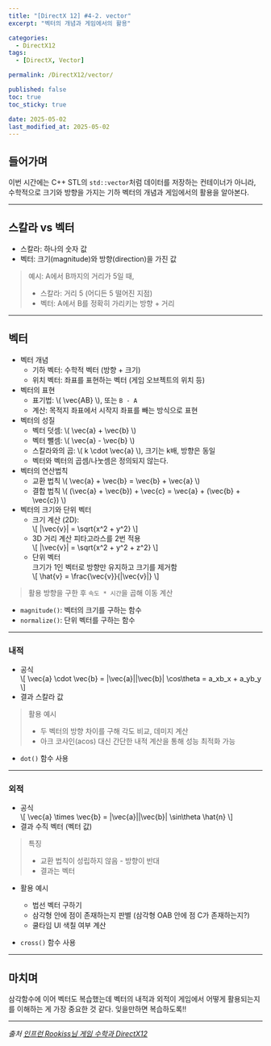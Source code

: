 ```yaml
---
title: "[DirectX 12] #4-2. vector"
excerpt: "벡터의 개념과 게임에서의 활용"

categories:
  - DirectX12
tags:
  - [DirectX, Vector]

permalink: /DirectX12/vector/

published: false
toc: true
toc_sticky: true

date: 2025-05-02
last_modified_at: 2025-05-02
---
```


## 들어가며

이번 시간에는 C++ STL의 `std::vector`처럼 데이터를 저장하는 컨테이너가 아니라, 수학적으로 크기와 방향을 가지는 기하 벡터의 개념과 게임에서의 활용을 알아본다.

---

## 스칼라 vs 벡터

- 스칼라: 하나의 숫자 값
- 벡터: 크기(magnitude)와 방향(direction)을 가진 값

> 예시: A에서 B까지의 거리가 5일 때,  
> - 스칼라: 거리 5 (어디든 5 떨어진 지점)
> - 벡터: A에서 B를 정확히 가리키는 방향 + 거리

---

## 벡터

- 벡터 개념
    - 기하 벡터: 수학적 벡터 (방향 + 크기)
    - 위치 벡터: 좌표를 표현하는 벡터 (게임 오브젝트의 위치 등)
- 벡터의 표현
    - 표기법: \\( \\vec{AB} \\), 또는 `B - A`
    - 계산: 목적지 좌표에서 시작지 좌표를 빼는 방식으로 표현
- 벡터의 성질 
    - 벡터 덧셈: \\( \\vec{a} + \\vec{b} \\)
    - 벡터 뺄셈: \\( \\vec{a} - \\vec{b} \\)
    - 스칼라와의 곱: \\( k \\cdot \\vec{a} \\), 크기는 k배, 방향은 동일
    - 벡터와 벡터의 곱셈/나눗셈은 정의되지 않는다.
- 벡터의 연산법칙
    - 교환 법칙 \\( \\vec{a} + \\vec{b} = \\vec{b} + \\vec{a} \\)
    - 결합 법칙 \\( (\\vec{a} + \\vec{b}) + \\vec{c} = \\vec{a} + (\\vec{b} + \\vec{c}) \\)    
- 벡터의 크기와 단위 벡터
    - 크기 계산 (2D):  
    \\[ |\\vec{v}| = \\sqrt{x^2 + y^2} \\]
    - 3D 거리 계산 피타고라스를 2번 적용  
    \\[ |\\vec{v}| = \\sqrt{x^2 + y^2 + z^2} \\]
    - 단위 벡터  
    크기가 1인 벡터로 방향만 유지하고 크기를 제거함  
    \\[ \\hat{v} = \\frac{\\vec{v}}{|\\vec{v}|} \\]

> 활용 방향을 구한 후 `속도 * 시간`을 곱해 이동 계산

- `magnitude()`: 벡터의 크기를 구하는 함수
- `normalize()`: 단위 벡터를 구하는 함수

---

### 내적

- 공식  
  \\[ \\vec{a} \\cdot \\vec{b} = |\\vec{a}||\\vec{b}| \\cos\\theta = a_xb_x + a_yb_y \\]
- 결과 스칼라 값

> 활용 예시  
> - 두 벡터의 방향 차이를 구해 각도 비교, 데미지 계산
> - 아크 코사인(acos) 대신 간단한 내적 계산을 통해 성능 최적화 가능

- `dot()` 함수 사용

---

### 외적

- 공식  
  \\[ \\vec{a} \\times \\vec{b} = |\\vec{a}||\\vec{b}| \\sin\\theta \\hat{n} \\]
- 결과 수직 벡터 (벡터 값)

> 특징
> - 교환 법칙이 성립하지 않음 - 방향이 반대
> - 결과는 벡터

- 활용 예시  
  - 법선 벡터 구하기
  - 삼각형 안에 점이 존재하는지 판별 (삼각형 OAB 안에 점 C가 존재하는지?)
  - 쿨타임 UI 색칠 여부 계산

- `cross()` 함수 사용

---

## 마치며

삼각함수에 이어 벡터도 복습했는데 벡터의 내적과 외적이 게임에서 어떻게 활용되는지를 이해하는 게 가장 중요한 것 같다. 잊을만하면 복습하도록!!

---

*출처* 
*[인프런 Rookiss님 게임 수학과 DirectX12](https://www.inflearn.com/course/%EC%96%B8%EB%A6%AC%EC%96%BC-3d-mmorpg-2/dashboard)*